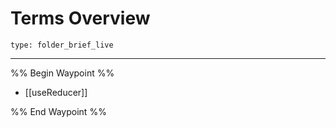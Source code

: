 # Terms Overview
 
```ccard
type: folder_brief_live
```
 
---

%% Begin Waypoint %%
- [[useReducer]]

%% End Waypoint %%